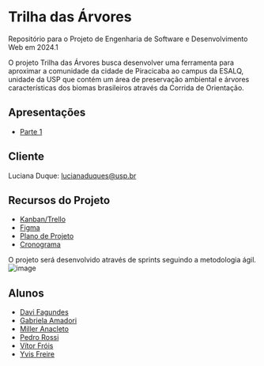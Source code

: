 # Trilha das Árvores
Repositório para o Projeto de Engenharia de Software e Desenvolvimento Web em 2024.1

O projeto Trilha das Árvores busca desenvolver uma ferramenta para aproximar a comunidade da cidade de Piracicaba ao campus da ESALQ, unidade da USP que contém um área de preservação ambiental e árvores características dos biomas brasileiros através da Corrida de Orientação. 

## Apresentações
- [Parte 1](https://www.canva.com/design/DAGEHwz49Cc/gfauuBYOqf4nbLSlqflPbw/edit?utm_content=DAGEHwz49Cc&utm_campaign=designshare&utm_medium=link2&utm_source=sharebutton)

## Cliente
Luciana Duque: lucianaduques@usp.br
## Recursos do Projeto
- [Kanban/Trello](https://trello.com/invite/b/MAee3zfR/ATTI2718f96ec3ca451d41d22534666778e172261848/projeto-engsoft-web)
- [Figma](https://www.figma.com/file/10jKGGgdvTRMrAzMVXYuLF/Trilha-das-Arvores?type=design&node-id=0%3A1&mode=design&t=ECsznwul1VXxXlsH-1)
- [Plano de Projeto](https://docs.google.com/document/d/1VAbbAvHlz4rDe4_bUlS6uRUTRFWFCLKH/edit)
- [Cronograma](https://docs.google.com/spreadsheets/d/1vaCtpfqJHvyVUlXNRd9Iv_gFVFdwE0sgiNNincrVSyo/edit?usp=sharing)

O projeto será desenvolvido através de sprints seguindo a metodologia ágil.
![image](https://github.com/vitorfrois/trilha-arvores/assets/46361092/7471a11f-e50f-4e7f-9534-9b2474d12c6d)


## Alunos
- [Davi Fagundes](https://github.com/faviFferreiraS)
- [Gabriela Amadori](https://github.com/madori98)
- [Miller Anacleto](https://github.com/MillerAnacleto)
- [Pedro Rossi](https://github.com/pedro-rs)
- [Vítor Fróis](https://github.com/vitorfrois)
- [Yvis Freire](https://github.com/yvisfreire)
